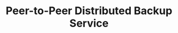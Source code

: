 ---
layout: post
title: Peer-to-Peer Distributed Backup Service
current: false
publish_date: 2021-06-02
tags: [university]
technologies: [java]
description:
    "P2P file backup service implementing the Chord distributed hash table protocol. Uses Java
    secure sockets, thread pools and non-blocking I/O."
repository: https://github.com/GoncaloPascoal/sdis-proj2
---